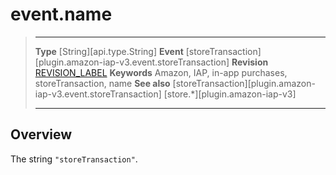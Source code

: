 # event.name

> --------------------- ------------------------------------------------------------------------------------------
> __Type__              [String][api.type.String]
> __Event__             [storeTransaction][plugin.amazon-iap-v3.event.storeTransaction]
> __Revision__          [REVISION_LABEL](REVISION_URL)
> __Keywords__          Amazon, IAP, in-app purchases, storeTransaction, name
> __See also__			[storeTransaction][plugin.amazon-iap-v3.event.storeTransaction]
>						[store.*][plugin.amazon-iap-v3]
> --------------------- ------------------------------------------------------------------------------------------

## Overview

The string `"storeTransaction"`.
